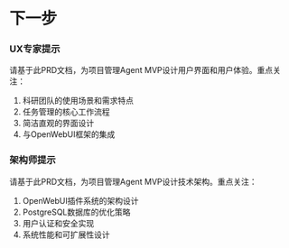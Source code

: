 # 下一步

### UX专家提示

请基于此PRD文档，为项目管理Agent MVP设计用户界面和用户体验。重点关注：

1. 科研团队的使用场景和需求特点
2. 任务管理的核心工作流程
3. 简洁直观的界面设计
4. 与OpenWebUI框架的集成

### 架构师提示

请基于此PRD文档，为项目管理Agent MVP设计技术架构。重点关注：

1. OpenWebUI插件系统的架构设计
2. PostgreSQL数据库的优化策略
3. 用户认证和安全实现
4. 系统性能和可扩展性设计
